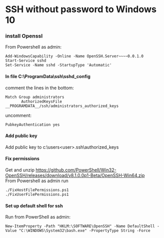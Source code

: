# SSH without password to Windows 10

### install Openssl

From Powershell as admin:
```
Add-WindowsCapability -Online -Name OpenSSH.Server~~~~0.0.1.0
Start-Service sshd
Set-Service -Name sshd -StartupType 'Automatic'
```

#### In file C:\ProgramData\ssh\sshd_config
comment the lines in the bottom:
```
Match Group administrators
       AuthorizedKeysFile __PROGRAMDATA__/ssh/administrators_authorized_keys
```
uncomment:
```
PubkeyAuthentication yes
```

#### Add public key

Add public key to c:\users\<user>\.ssh\authorized_keys

#### Fix permissions

Get and unzip <https://github.com/PowerShell/Win32-OpenSSH/releases/download/v8.1.0.0p1-Beta/OpenSSH-Win64.zip>  
From Powershell as admin run
```
./FixHostFilePermissions.ps1
./FixUserFilePermissions.ps1
```

#### Set up default shell for ssh

Run from PowerShell as admin:
```
New-ItemProperty -Path "HKLM:\SOFTWARE\OpenSSH" -Name DefaultShell -Value "C:\WINDOWS\System32\bash.exe" -PropertyType String -Force
```

